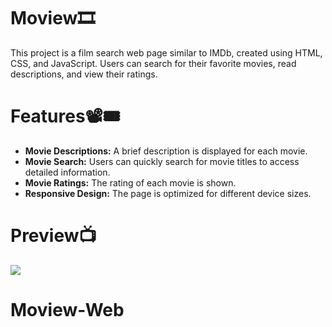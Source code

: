# Moview🎞

This project is a film search web page similar to IMDb, created using HTML, CSS, and JavaScript. Users can search for their favorite movies, read descriptions, and view their ratings.

# Features📽🎟

- **Movie Descriptions:** A brief description is displayed for each movie.
- **Movie Search:** Users can quickly search for movie titles to access detailed information.
- **Movie Ratings:** The rating of each movie is shown.
- **Responsive Design:** The page is optimized for different device sizes.

# Preview📺

![](./MovieWeb.gif)
# Moview-Web
